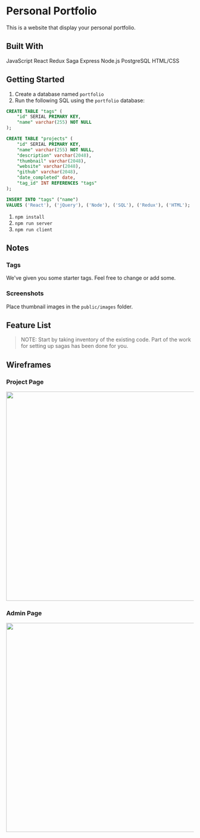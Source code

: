 # Personal Portfolio
This is a website that display your personal portfolio.

## Built With
JavaScript
React
Redux Saga
Express
Node.js
PostgreSQL
HTML/CSS
## Getting Started

1. Create a database named `portfolio`
1. Run the following SQL using the `portfolio` database:

```SQL
CREATE TABLE "tags" (
    "id" SERIAL PRIMARY KEY,
    "name" varchar(255) NOT NULL
);

CREATE TABLE "projects" (
    "id" SERIAL PRIMARY KEY,
    "name" varchar(255) NOT NULL,
    "description" varchar(2048),
    "thumbnail" varchar(2048), 
    "website" varchar(2048),
    "github" varchar(2048),
    "date_completed" date,
    "tag_id" INT REFERENCES "tags"
);

INSERT INTO "tags" ("name") 
VALUES ('React'), ('jQuery'), ('Node'), ('SQL'), ('Redux'), ('HTML');
```

1. `npm install`
1. `npm run server` 
1. `npm run client`

## Notes

### Tags

We've given you some starter tags. Feel free to change or add some.


### Screenshots

Place thumbnail images in the `public/images` folder. 

## Feature List

> NOTE: Start by taking inventory of the existing code. Part of the work for setting up sagas has been done for you.


## Wireframes

### Project Page

<img src="https://github.com/PrimeAcademy/weekend-6-portfolio/raw/master/wireframes/project_page.png" width="560">


### Admin Page

<img src="https://github.com/PrimeAcademy/weekend-6-portfolio/raw/master/wireframes/admin_page.png" width="560">


